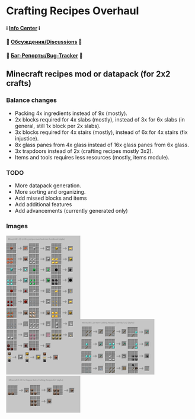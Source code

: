 # Crafting Recipes Overhaul

#### ℹ️ [Info Center](https://github.com/hydra2s-info) ℹ️ 
#### 💬 [Обсуждения/Discussions](https://github.com/hydra2s-info/about/discussions) 💬
#### 🐞 [Баг-Репорты/Bug-Tracker](https://github.com/hydra2s-info/about/issues) 🐞

## Minecraft recipes mod or datapack (for 2x2 crafts)

### Balance changes

- Packing 4x ingredients instead of 9x (mostly).
- 2x blocks required for 4x slabs (mostly), instead of 3x for 6x slabs (in general, still 1x block per 2x slabs).
- 3x blocks required for 4x stairs (mostly), instead of 6x for 4x stairs (fix injustice).
- 8x glass panes from 4x glass instead of 16x glass panes from 6x glass.
- 3x trapdoors instead of 2x (crafting recipes mostly 3x2).
- Items and tools requires less resources (mostly, items module).

### TODO

- More datapack generation.
- More sorting and organizing.
- Add missed blocks and items
- Add additional features
- Add advancements (currently generated only)

### Images

<img src="images/CORE.png" alt="CORE" width="200"/><img src="images/ITEMS.png" alt="ITEMS" width="200"/><img src="images/COPPER.png" alt="COPPER" width="200"/><br/>
